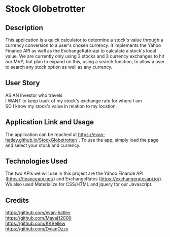 # Stock Globetrotter

## Description
This application is a quick calculator to determine a stock's value through a currency conversion to a user's chosen currency. It implements the Yahoo Finance API as well as the ExchangeRate-api to calculate a stock's local value. We are currently only using 3 stocks and 3 currency exchanges to hit our MVP, but plan to expand on this, using a search function, to allow a user to search any stock option as well as any currency.

## User Story
AS AN Investor who travels  
I WANT to keep track of my stock's exchange rate for where I am  
SO I know my stock's value in relation to my location.  

## Application Link and Usage
The application can be reached at https://evan-hatley.github.io/StockGlobetrotter/ . To use the app, simply load the page and select your stock and currency. 

## Technologies Used
The two APIs we will use in this project are the Yahoo Finance API (https://financeapi.net/) and ExchangeRates (https://exchangeratesapi.io/). We also used Materialize for CSS/HTML and jquery for our Javascript.

## Credits
https://github.com/evan-hatley  
https://github.com/MayaH2000  
https://github.com/KKBellew  
https://github.com/DylanOzzy  
